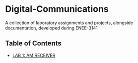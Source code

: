 # Digital-Communications

A collection of laboratory assignments and projects, alongside documentation, developed during ENEE-3141

## Table of Contents
- [LAB 1: AM RECEIVER](/L1_AM_RECEIVER)
